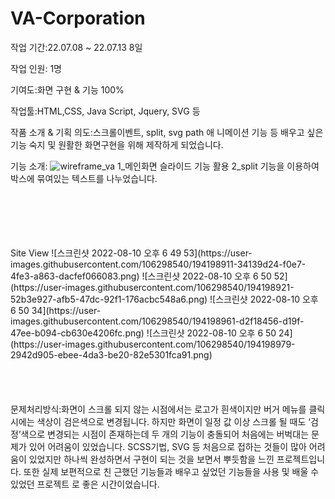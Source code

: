 # VA-Corporation

작업 기간:22.07.08 ~ 22.07.13 8일

작업 인원: 1명

기여도:화면 구현 & 기능 100%

작업툴:HTML,CSS, Java Script, Jquery, SVG 등

작품 소개 & 기획 의도:스크롤이벤트, split, svg path 애 니메이션 기능 등 배우고 싶은 기능 숙지 및 원활한 화면구현을 위해 제작하게 되었습니다.

기능 소개:
![wireframe_va](https://user-images.githubusercontent.com/106298540/194198793-94a32e30-5586-4316-80a1-f43ee26aa87f.png)
1_메인화면 슬라이드 기능 활용
2_split 기능을 이용하여 박스에 묶여있는 텍스트를 나누었습니다.

<br>
<br>
<br>
<br>
<br>
Site View
![스크린샷 2022-08-10 오후 6 49 53](https://user-images.githubusercontent.com/106298540/194198911-34139d24-f0e7-4fe3-a863-dacfef066083.png)
![스크린샷 2022-08-10 오후 6 50 52](https://user-images.githubusercontent.com/106298540/194198921-52b3e927-afb5-47dc-92f1-176acbc548a6.png)
![스크린샷 2022-08-10 오후 6 50 34](https://user-images.githubusercontent.com/106298540/194198961-d2f18456-d19f-47ee-b094-cb630e4206fc.png)
![스크린샷 2022-08-10 오후 6 50 24](https://user-images.githubusercontent.com/106298540/194198979-2942d905-ebee-4da3-be20-82e5301fca91.png)


<br>
<br>
<br>
<br>
<br>
문제처리방식:화면이 스크롤 되지 않는 시점에서는 로고가 흰색이지만 버거 메뉴를 클릭 시에는 색상이 검은색으로 변경됩니다. 하지만 화면이 일정 값 이상 스크롤 될 때도 ‘검정’색으로 변경되는 시점이 존재하는데 두 개의 기능이 충돌되어 처음에는 버벅대는 문제가 있어 어려움이 있었습니다. SCSS기법, SVG 등 처음으로 접하는 것들이 많아 어려움이 있었지만 하나씩 완성하면서 구현이 되는 것을 보면서 뿌듯함을 느낀 프로젝트입니다. 또한 실제 보편적으로 친 근했던 기능들과 배우고 싶었던 기능들을 사용 및 배울 수 있었던 프로젝트 로 좋은 시간이었습니다.

